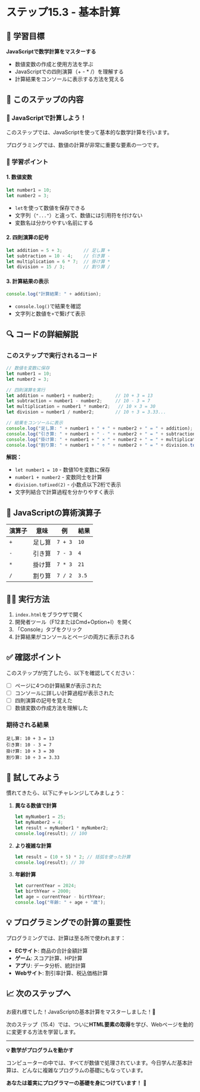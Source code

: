 # ステップ15.3 - 基本計算

## 🎯 学習目標

**JavaScriptで数学計算をマスターする**

- 数値変数の作成と使用方法を学ぶ
- JavaScriptでの四則演算（+ - * /）を理解する
- 計算結果をコンソールに表示する方法を覚える

## 📖 このステップの内容

### 🧮 JavaScriptで計算しよう！

このステップでは、JavaScriptを使って基本的な数学計算を行います。

プログラミングでは、数値の計算が非常に重要な要素の一つです。

### 📝 学習ポイント

#### 1. 数値変数
```javascript
let number1 = 10;
let number2 = 3;
```
- `let`を使って数値を保存できる
- 文字列（`"..."`）と違って、数値には引用符を付けない
- 変数名は分かりやすい名前にする

#### 2. 四則演算の記号
```javascript
let addition = 5 + 3;        // 足し算 +
let subtraction = 10 - 4;    // 引き算 -
let multiplication = 6 * 7;  // 掛け算 *
let division = 15 / 3;       // 割り算 /
```

#### 3. 計算結果の表示
```javascript
console.log("計算結果: " + addition);
```
- `console.log()`で結果を確認
- 文字列と数値を`+`で繋げて表示

## 🔍 コードの詳細解説

### このステップで実行されるコード
```javascript
// 数値を変数に保存
let number1 = 10;
let number2 = 3;

// 四則演算を実行
let addition = number1 + number2;        // 10 + 3 = 13
let subtraction = number1 - number2;     // 10 - 3 = 7
let multiplication = number1 * number2;   // 10 × 3 = 30
let division = number1 / number2;        // 10 ÷ 3 = 3.33...

// 結果をコンソールに表示
console.log("足し算: " + number1 + " + " + number2 + " = " + addition);
console.log("引き算: " + number1 + " - " + number2 + " = " + subtraction);
console.log("掛け算: " + number1 + " × " + number2 + " = " + multiplication);
console.log("割り算: " + number1 + " ÷ " + number2 + " = " + division.toFixed(2));
```

**解説：**
- `let number1 = 10` - 数値10を変数に保存
- `number1 + number2` - 変数同士を計算
- `division.toFixed(2)` - 小数点以下2桁で表示
- 文字列結合で計算過程を分かりやすく表示

## 🔢 JavaScriptの算術演算子

| 演算子 | 意味 | 例 | 結果 |
|--------|------|----|----- |
| `+` | 足し算 | `7 + 3` | `10` |
| `-` | 引き算 | `7 - 3` | `4` |
| `*` | 掛け算 | `7 * 3` | `21` |
| `/` | 割り算 | `7 / 2` | `3.5` |

## 🏃‍♀️ 実行方法

1. `index.html`をブラウザで開く
2. 開発者ツール（F12またはCmd+Option+I）を開く
3. 「Console」タブをクリック
4. 計算結果がコンソールとページの両方に表示される

## ✅ 確認ポイント

このステップが完了したら、以下を確認してください：

- [ ] ページに4つの計算結果が表示された
- [ ] コンソールに詳しい計算過程が表示された
- [ ] 四則演算の記号を覚えた
- [ ] 数値変数の作成方法を理解した

### 期待される結果
```
足し算: 10 + 3 = 13
引き算: 10 - 3 = 7
掛け算: 10 × 3 = 30
割り算: 10 ÷ 3 = 3.33
```

## 🎨 試してみよう

慣れてきたら、以下にチャレンジしてみましょう：

1. **異なる数値で計算**
   ```javascript
   let myNumber1 = 25;
   let myNumber2 = 4;
   let result = myNumber1 * myNumber2;
   console.log(result); // 100
   ```

2. **より複雑な計算**
   ```javascript
   let result = (10 + 5) * 2; // 括弧を使った計算
   console.log(result); // 30
   ```

3. **年齢計算**
   ```javascript
   let currentYear = 2024;
   let birthYear = 2000;
   let age = currentYear - birthYear;
   console.log("年齢: " + age + "歳");
   ```

## 💡 プログラミングでの計算の重要性

プログラミングでは、計算は至る所で使われます：
- **ECサイト**: 商品の合計金額計算
- **ゲーム**: スコア計算、HP計算
- **アプリ**: データ分析、統計計算
- **Webサイト**: 割引率計算、税込価格計算

## 📈 次のステップへ

お疲れ様でした！JavaScriptの基本計算をマスターしました！🎉

次のステップ（15.4）では、ついに**HTML要素の取得**を学び、Webページを動的に変更する方法を学習します。

---

**💡 数学がプログラムを動かす**

コンピューターの中では、すべてが数値で処理されています。今日学んだ基本計算は、どんなに複雑なプログラムの基礎にもなっています。

**あなたは着実にプログラマーの基礎を身につけています！** 🚀